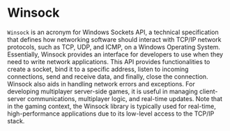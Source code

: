 # Winsock

`Winsock` is an acronym for Windows Sockets API, a technical specification that defines how networking software should interact with TCP/IP network protocols, such as TCP, UDP, and ICMP, on a Windows Operating System. Essentially, Winsock provides an interface for developers to use when they need to write network applications. This API provides functionalities to create a socket, bind it to a specific address, listen to incoming connections, send and receive data, and finally, close the connection. Winsock also aids in handling network errors and exceptions. For developing multiplayer server-side games, it is useful in managing client-server communications, multiplayer logic, and real-time updates. Note that in the gaming context, the Winsock library is typically used for real-time, high-performance applications due to its low-level access to the TCP/IP stack.